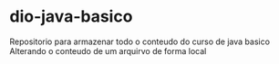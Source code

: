 # dio-java-basico
Repositorio para armazenar todo o conteudo do curso de java basico
Alterando o conteudo de um arquirvo de forma local